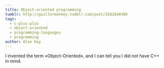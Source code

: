 ```yaml
---
title: Object-oriented programming
tumblr: http://guillermonkey.tumblr.com/post/3282649389
tags:
  - c-plus-plus
  - object-oriented
  - programming-languages
  - programming
author: Alan Kay
---
```


I invented the term «Object-Oriented», and I can tell you I did not have C++ in mind.
